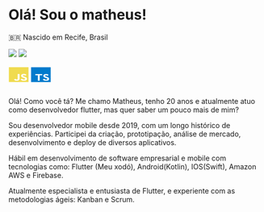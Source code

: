 # Olá! Sou o matheus!

🇧🇷 Nascido em Recife, Brasil

<div>
  <img height="180em" src="https://github-readme-stats.vercel.app/api?username=matheus2-andrade&show_icons=true&theme=dark&show&include_all_commits=true&count_private=true"/>

  <img height="180em" src="https://github-readme-stats.vercel.app/api/top-langs/?username=matheus2-andrade&layout=compact&langs_count=7&theme=dark&show"/>
</div>

<div style="display: inline_block"><br>
  <img align="center" alt="Matheus-Js" height="30" width="40" src="https://raw.githubusercontent.com/devicons/devicon/master/icons/javascript/javascript-plain.svg">
  <img align="center" alt="Matheus-Ts" height="30" width="40" src="https://raw.githubusercontent.com/devicons/devicon/master/icons/typescript/typescript-plain.svg">
</div>

##

Olá! Como você tá?
Me chamo Matheus, tenho 20 anos e atualmente atuo como desenvolvedor flutter, mas quer saber um pouco mais de mim?

Sou desenvolvedor mobile desde 2019, com um longo histórico de experiências. Participei da criação, prototipação, análise de mercado, desenvolvimento e deploy de diversos aplicativos. 

Hábil em desenvolvimento de software empresarial e mobile com tecnologias como: Flutter (Meu xodó), Android(Kotlin), IOS(Swift), Amazon AWS e Firebase.

Atualmente especialista e entusiasta de Flutter, e experiente com as metodologias ágeis: Kanban e Scrum.
